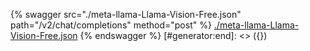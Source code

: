 [#generator:start]: <> ({ "template": "openapi" })
{% swagger src="./meta-llama-Llama-Vision-Free.json" path="/v2/chat/completions" method="post" %}
[./meta-llama-Llama-Vision-Free.json](./meta-llama-Llama-Vision-Free.json)
{% endswagger %}
[#generator:end]: <> ({})